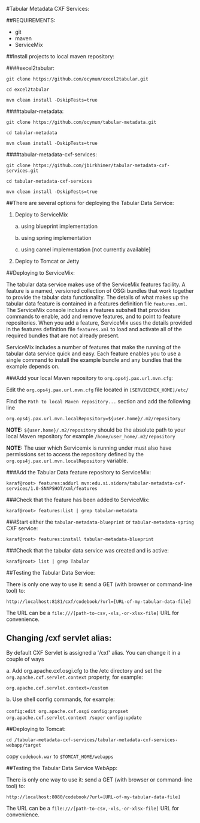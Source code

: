 #Tabular Metadata CXF Services:

##REQUIREMENTS:

- git
- maven
- ServiceMix

##Install projects to local maven repository:

####excel2tabular:

`git clone https://github.com/ocymum/excel2tabular.git`

`cd excel2tabular`

`mvn clean install -DskipTests=true`

####tabular-metadata:

`git clone https://github.com/ocymum/tabular-metadata.git`

`cd tabular-metadata`

`mvn clean install -DskipTests=true`

####tabular-metadata-cxf-services:

`git clone https://github.com/jbirkhimer/tabular-metadata-cxf-services.git`

`cd tabular-metadata-cxf-services`

`mvn clean install -DskipTests=true`


##There are several options for deploying the Tabular Data Service:

1. Deploy to ServiceMix

    a. using blueprint implementation
    
    b. using spring implementation
    
    c. using camel implementation [not currently available]

2. Deploy to Tomcat or Jetty

##Deploying to ServiceMix:

The tabular data service makes use of the ServiceMix features facility.
A feature is a named, versioned collection of OSGi bundles that work
together to provide the tabular data functionality. The details of what
makes up the tabular data feature is contained in a features definition
file `features.xml`. The ServiceMix console includes a features subshell
that provides commands to enable, add and remove features, and to point
to feature repositories. When you add a feature, ServiceMix uses the
details provided in the features definition file `features.xml` to load
and activate all of the required bundles that are not already present.

ServiceMix includes a number of features that make the running of
the tabular data service quick and easy. Each feature enables you to use
a single command to install the example bundle and any bundles that the
example depends on.

###Add your local Maven repository to `org.ops4j.pax.url.mvn.cfg`:

Edit the `org.ops4j.pax.url.mvn.cfg` file located in `[SERVICEMIX_HOME]/etc/`

Find the `Path to local Maven repository...` section and add the following line 

`org.ops4j.pax.url.mvn.localRepository=${user.home}/.m2/repository`

**NOTE:**
`${user.home}/.m2/repository` should be the absolute path to your local Maven
repository for example `/home/user_home/.m2/repository`

**NOTE:**
The user which Servicemix is running under must also have permissions set to access
the repository defined by the `org.ops4j.pax.url.mvn.localRepository` variable. 

###Add the Tabular Data feature repository to ServiceMix:

`karaf@root> features:addurl mvn:edu.si.sidora/tabular-metadata-cxf-services/1.0-SNAPSHOT/xml/features`

###Check that the feature has been added to ServiceMix:

`karaf@root> features:list | grep tabular-metadata`

###Start either the `tabular-metadata-blueprint` or `tabular-metadata-spring` CXF service:

`karaf@root> features:install tabular-metadata-blueprint`

###Check that the tabular data service was created and is active:

`karaf@root> list | grep Tabular`


##Testing the Tabular Data Service:

There is only one way to use it: send a GET (with browser or command-line tool) to:

`http://localhost:8181/cxf/codebook/?url=[URL-of-my-tabular-data-file]`

The URL can be a `file:///[path-to-csv,-xls,-or-xlsx-file]` URL for convenience.

Changing /cxf servlet alias:
---------------------------
By default CXF Servlet is assigned a '/cxf' alias. You can change it in a couple of ways

a. Add org.apache.cxf.osgi.cfg to the /etc directory and set the
   `org.apache.cxf.servlet.context` property, for example:
   
   `org.apache.cxf.servlet.context=/custom`

b. Use shell config commands, for example:

   `config:edit org.apache.cxf.osgi`
   `config:propset org.apache.cxf.servlet.context /super`
   `config:update`


##Deploying to Tomcat:

`cd /tabular-metadata-cxf-services/tabular-metadata-cxf-services-webapp/target`

copy `codebook.war` to `$TOMCAT_HOME/webapps`

##Testing the Tabular Data Service WebApp:

There is only one way to use it: send a GET (with browser or command-line tool) to:

`http://localhost:8080/codebook/?url=[URL-of-my-tabular-data-file]`

The URL can be a `file:///[path-to-csv,-xls,-or-xlsx-file]` URL for convenience.